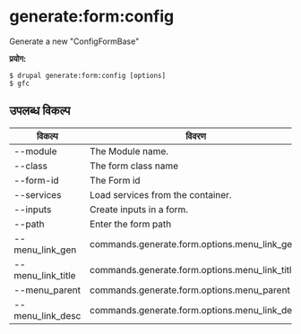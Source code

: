 # generate:form:config
Generate a new "ConfigFormBase"

**प्रयोग:**
```
$ drupal generate:form:config [options]
$ gfc  
```

## उपलब्ध विकल्प
विकल्प | विवरण
-------|-------------
--module | The Module name.
--class | The form class name
--form-id | The Form id
--services | Load services from the container.
--inputs | Create inputs in a form.
--path | Enter the form path
--menu_link_gen | commands.generate.form.options.menu_link_gen
--menu_link_title | commands.generate.form.options.menu_link_title
--menu_parent | commands.generate.form.options.menu_parent
--menu_link_desc | commands.generate.form.options.menu_link_desc
